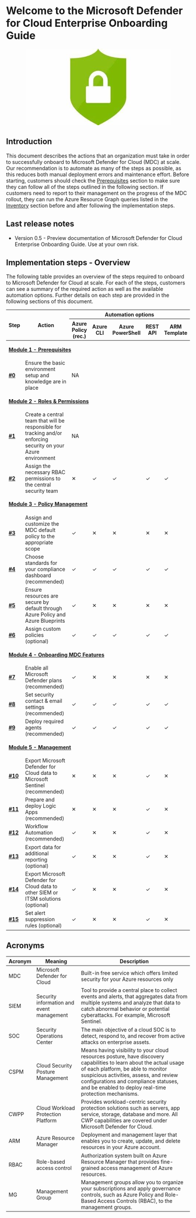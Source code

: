 # Welcome to the Microsoft Defender for Cloud Enterprise Onboarding Guide 

<p align="center">
<img src="./Images/mdc-logo.jpeg?raw=true">
</p>

## Introduction
This document describes the actions that an organization must take in order to successfully onboard to Microsoft Defender for Cloud (MDC) at scale. Our recommendation is to automate as many of the steps as possible, as this reduces both manual deployment errors and maintenance effort. Before starting, customers should check the [Prerequisites](./Modules/1-Prerequisites.md) section to make sure they can follow all of the steps outlined in the following section. If customers need to report to their management on the progress of the MDC rollout, they can run the Azure Resource Graph queries listed in the [Inventory](/.Inventory) section before and after following the implementation steps.

## Last release notes

* Version 0.5 - Preview documentation of Microsoft Defender for Cloud Enterprise Onboarding Guide. Use at your own risk.

## Implementation steps - Overview
The following table provides an overview of the steps required to onboard to Microsoft Defender for Cloud at scale. For each of the steps, customers can see a summary of the required action as well as the available automation options. Further details on each step are provided in the following sections of this document.
<table>
    <thead>
        <tr>
            <th rowspan=2>Step</th>
            <th rowspan=2>Action</th>
            <th colspan="5">Automation options</th>
        </tr>
        <tr>
            <th>Azure Policy (rec.)</th>
            <th>Azure CLI</th>
            <th>Azure PowerShell</th>
            <th>REST API</th>
            <th>ARM Template</th>
        </tr>
    </thead>
    <tbody>
        <tr>
            <td colspan=7>
            
[**Module 1 - Prerequisites**](./Modules/1-Prerequisites.md)
            </td>
        </tr>
        <tr>
            <td>
                
[**#0**](./Modules/1-Prerequisites.md#step-0--ensure-the-basic-environment-setup-and-knowledge-are-in-place)</td>
            <td>Ensure the basic environment setup and knowledge are in place</td>
            <td colspan="5">NA</td>
        </tr>
        <tr>
            <td colspan=7>

**[Module 2 - Roles & Permissions](./Modules/2-Roles-and-Permissions.md)**
            </td>
        </tr>
        <tr>
            <td>[**#1**](./Modules/2-Roles-and-Permissions.md#step-1---create-a-central-team-that-will-be-responsible-for-tracking-andor-enforcing-security-on-your-azure-environment)</td>
            <td>Create a central team that will be responsible for tracking and/or enforcing security on your Azure environment</td>
            <td colspan="5">NA</td>
        </tr>
        <tr>
            <td>
                [**#2**](./Modules/2-Roles-and-Permissions.md#step-2---assign-the-necessary-rbac-permissions-to-the-central-security-team)
            </td>
            <td>Assign the necessary RBAC permissions to the central security team</td>
            <td>&#10005;</td>
            <td>&#10003;</td>
            <td>&#10003;</td>
            <td>&#10003;</td>
            <td>&#10003;</td>
        </tr>
        <tr>
            <td colspan=7>

**[Module 3 - Policy Management](./Modules/3-Policy-Management.md)**
            </td>
        </tr>
        <tr>
            <td>[**#3**](./Modules/3-Policy-Management.md#step-3---assign-and-customize-the-mdc-default-policy) </td>
            <td>Assign and customize the MDC default policy to the appropriate scope</td>
            <td>&#10003;</td>
            <td>&#10005;</td>
            <td>&#10005;</td>
            <td>&#10005;</td>
            <td>&#10005;</td>
        </tr>
        <tr>
            <td>[**#4**](./Modules/3-Policy-Management.md#step-4---choose-standards-for-your-compliance-dashboard-recommended)</td>
            <td>Choose standards for your compliance dashboard (recommended)</td>
            <td>&#10003;</td>
            <td>&#10003;</td>
            <td>&#10003;</td>
            <td>&#10003;</td>
            <td>&#10003;</td>
        </tr>
        <tr>
            <td>[**#5**](./Modules/3-Policy-Management.md#step-5---ensure-resources-are-secure-by-default-through-azure-policy-and-azure-blueprints-recommended)</td>
            <td>Ensure resources are secure by default through Azure Policy and Azure Blueprints</td>
            <td>&#10003;</td>
            <td>&#10005;</td>
            <td>&#10005;</td>
            <td>&#10005;</td>
            <td>&#10005;</td>
        </tr>
        <tr>
            <td>[**#6**](./Modules/3-Policy-Management.md#step-6---assign-custom-policies-optional)</td>
            <td>Assign custom policies (optional)</td>
            <td>&#10003;</td>
            <td>&#10003;</td>
            <td>&#10003;</td>
            <td>&#10003;</td>
            <td>&#10003;</td>
        </tr>
        <tr>
            <td colspan=7>

**[Module 4 - Onboarding MDC Features](./Modules/4-Onboarding-MDC-Features.md)**
            </td>
        </tr>
        <tr>
            <td>[**#7**](./Modules/4-Onboarding-MDC-Features.md#step-7---enable-all-microsoft-defender-plans-recommended)</td>
            <td>Enable all Microsoft Defender plans (recommended)</td>
            <td>&#10003;</td>
            <td>&#10005;</td>
            <td>&#10005;</td>
            <td>&#10005;</td>
            <td>&#10005;</td>
        </tr>
        <tr>
            <td>[**#8**](./Modules/4-Onboarding-MDC-Features.md#step-8---set-security-contact--email-settings-recommended)</td>
            <td>Set security contact & email settings (recommended)</td>
            <td>&#10003;</td>
            <td>&#10003;</td>
            <td>&#10003;</td>
            <td>&#10003;</td>
            <td>&#10003;</td>
        </tr>
        <tr>
            <td>[**#9**](./Modules/4-Onboarding-MDC-Features.md#step-9---deploy-required-agents-recommended)</td>
            <td>Deploy required agents (recommended)</td>
            <td>&#10003;</td>
            <td>&#10003;</td>
            <td>&#10003;</td>
            <td>&#10003;</td>
            <td>&#10003;</td>
        </tr>
        <tr>
            <td colspan=7>

**[Module 5 - Management](./Modules/5-Management.md)**
            </td>
        </tr>
        <tr>
            <td>[**#10**](./Modules/5-Management.md#step-10---export-microsoft-defender-for-cloud-data-to-microsoft-sentinel-recommended)</td>
            <td>Export Microsoft Defender for Cloud data to Microsoft Sentinel (recommended)</td>
            <td>&#10005;</td>
            <td>&#10005;</td>
            <td>&#10005;</td>
            <td>&#10003;</td>
            <td>&#10005;</td>
        </tr>
        <tr>
            <td>[**#11**](./Modules/5-Management.md#step-11---prepare-and-deploy-logic-apps-recommended)</td>
            <td>Prepare and deploy Logic Apps (recommended)</td>
            <td>&#10005;</td>
            <td>&#10005;</td>
            <td>&#10005;</td>
            <td>&#10003;</td>
            <td>&#10005;</td>
        </tr>
        <tr>
            <td>[**#12**](./Modules/5-Management.md#step-12---workflow-automation-recommended)</td>
            <td>Workflow Automation (recommended)</td>
            <td>&#10003;</td>
            <td>&#10005;</td>
            <td>&#10005;</td>
            <td>&#10003;</td>
            <td>&#10005;</td>
        </tr>
        <tr>
            <td>[**#13**](./Modules/5-Management.md#step-13---export-data-for-additional-reporting-optional)</td>
            <td>Export data for additional reporting (optional)</td>
            <td>&#10003;</td>
            <td>&#10005;</td>
            <td>&#10005;</td>
            <td>&#10003;</td>
            <td>&#10005;</td>
        </tr>
        <tr>
            <td>[**#14**](./Modules/5-Management.md#step-14---export-microsoft-defender-for-cloud-data-to-other-siem-or-itsm-solutions-optional)</td>
            <td>Export Microsoft Defender for Cloud data to other SIEM or ITSM solutions (optional)</td>
            <td>&#10003;</td>
            <td>&#10005;</td>
            <td>&#10005;</td>
            <td>&#10003;</td>
            <td>&#10005;</td>
        </tr>
        <tr>
            <td>[**#15**](./Modules/5-Management.md#step-15---set-alert-suppression-rules-optional)</td>
            <td>Set alert suppression rules (optional)</td>
            <td>&#10003;</td>
            <td>&#10005;</td>
            <td>&#10005;</td>
            <td>&#10003;</td>
            <td>&#10005;</td>
        </tr>
    </tbody>
</table>

## Acronyms

Acronym | Meaning | Description
------- | --- | -----------
MDC | Microsoft Defender for Cloud | Built-in free service which offers limited security for your Azure resources only
SIEM | Security information and event management | Tool to provide a central place to collect events and alerts, that aggregates data from multiple systems and analyze that data to catch abnormal behavior or potential cyberattacks. For example, Microsoft Sentinel.
SOC | Security Operations Center | The main objective of a cloud SOC is to detect, respond to, and recover from active attacks on enterprise assets.
CSPM | Cloud Security Posture Management | Means having visibility to your cloud resources posture, have discovery capabilities to learn about the actual usage of each platform, be able to monitor suspicious activities, assess, and review configurations and compliance statuses, and be enabled to deploy real-time protection mechanisms.
CWPP | Cloud Workload Protection Platform | Provides workload-centric security protection solutions such as servers, app service, storage, database and more. All CWP capabilities are covered under Microsoft Defender for Cloud.
ARM | Azure Resource Manager | Deployment and management layer that enables you to create, update, and delete resources in your Azure account.
RBAC | Role-based access control | Authorization system built on Azure Resource Manager that provides fine-grained access management of Azure resources.
MG | Management Group | Management groups allow you to organize your subscriptions and apply governance controls, such as Azure Policy and Role-Based Access Controls (RBAC), to the management groups.
